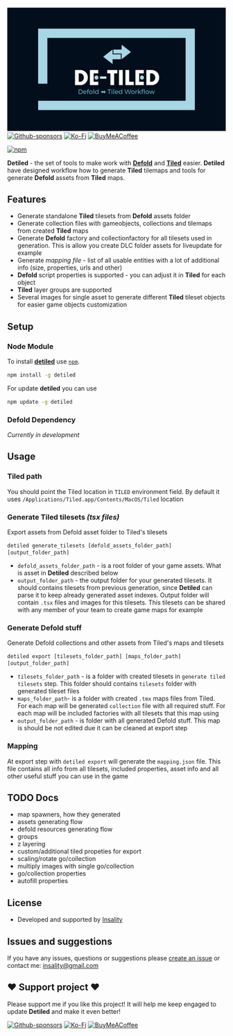 
[![](media/detiled_logo.png)](https://insality.github.io/detiled/)
[![Github-sponsors](https://img.shields.io/badge/sponsor-30363D?style=for-the-badge&logo=GitHub-Sponsors&logoColor=#EA4AAA)](https://github.com/sponsors/insality) [![Ko-Fi](https://img.shields.io/badge/Ko--fi-F16061?style=for-the-badge&logo=ko-fi&logoColor=white)](https://ko-fi.com/insality) [![BuyMeACoffee](https://img.shields.io/badge/Buy%20Me%20a%20Coffee-ffdd00?style=for-the-badge&logo=buy-me-a-coffee&logoColor=black)](https://www.buymeacoffee.com/insality)

[![npm](https://img.shields.io/npm/v/detiled?label=detiled)](https://www.npmjs.com/package/detiled)

**Detiled** - the set of tools to make work with [**Defold**](https://defold.com/) and [**Tiled**](https://www.mapeditor.org/) easier. **Detiled** have designed workflow how to generate **Tiled** tilemaps and tools for generate **Defold** assets from **Tiled** maps.


## Features

- Generate standalone **Tiled** tilesets from **Defold** assets folder
- Generate collection files with gameobjects, collections and tilemaps from created **Tiled** maps
- Generate **Defold** factory and collectionfactory for all tilesets used in generation. This is allow you create DLC folder assets for liveupdate for example
- Generate *mapping file* - list of all usable entities with a lot of additional info (size, properties, urls and other)
- **Defold** script properties is supported - you can adjust it in **Tiled** for each object
- **Tiled** layer groups are supported
- Several images for single asset to generate different **Tiled** tileset objects for easier game objects customization


## Setup

### Node Module

To install **[detiled](https://www.npmjs.com/package/detiled)** use [`npm`](https://docs.npmjs.com/).

```bash
npm install -g detiled
```

For update **detiled** you can use

```bash
npm update -g detiled
```

### Defold Dependency

*Currently in development*


## Usage

### Tiled path

You should point the Tiled location in `TILED` environment field. By default it uses `/Applications/Tiled.app/Contents/MacOS/Tiled` location

### Generate Tiled tilesets *(tsx files)*

Export assets from Defold asset folder to Tiled's tilesets
```
detiled generate_tilesets [defold_assets_folder_path] [output_folder_path]
```

- `defold_assets_folder_path` - is a root folder of your game assets. What is asset in **Detiled** described below
- `output_folder_path` - the output folder for your generated tilesets. It should contains tilesets from previous generation, since **Detiled** can parse it to keep already generated asset indexes. Output folder will contain `.tsx` files and images for this tilesets. This tilesets can be shared with any member of your team to create game maps for example

### Generate Defold stuff

Generate Defold collections and other assets from Tiled's maps and tilesets
```
detiled export [tilesets_folder_path] [maps_folder_path] [output_folder_path]
```
- `tilesets_folder_path` - is a folder with created tilesets in `generate tiled tilesets` step. This folder should contains `tilesets` folder with generated tileset files
- `maps_folder_path`- is a folder with created `.tmx` maps files from Tiled. For each map will be generated `collection` file with all required stuff. For each map will be included factories with all tilesets that this map using
- `output_folder_path` - is folder with all generated Defold stuff. This map is should be not edited due it can be cleaned at export step

### Mapping

At export step with `detiled export` will generate the `mapping.json` file. This file contains all info from all tilesets, included properties, asset info and all other useful stuff you can use in the game


## TODO Docs

- map spawners, how they generated
- assets generating flow
- defold resources generating flow
- groups
- z layering
- custom/additional tiled propeties for export
- scaling/rotate go/collection
- multiply images with single go/collection
- go/collection properties
- autofill properties


## License

- Developed and supported by [Insality](https://github.com/Insality)


## Issues and suggestions

If you have any issues, questions or suggestions please [create an issue](https://github.com/Insality/defold-parser/issues) or contact me: [insality@gmail.com](mailto:insality@gmail.com)


## ❤️ Support project ❤️

Please support me if you like this project! It will help me keep engaged to update **Detiled** and make it even better!

[![Github-sponsors](https://img.shields.io/badge/sponsor-30363D?style=for-the-badge&logo=GitHub-Sponsors&logoColor=#EA4AAA)](https://github.com/sponsors/insality) [![Ko-Fi](https://img.shields.io/badge/Ko--fi-F16061?style=for-the-badge&logo=ko-fi&logoColor=white)](https://ko-fi.com/insality) [![BuyMeACoffee](https://img.shields.io/badge/Buy%20Me%20a%20Coffee-ffdd00?style=for-the-badge&logo=buy-me-a-coffee&logoColor=black)](https://www.buymeacoffee.com/insality)

